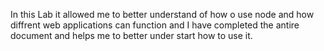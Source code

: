In this Lab it allowed me to better understand of how o use node and how diffrent web applications can function and I have completed the antire document and helps me to better under start how to use it.

